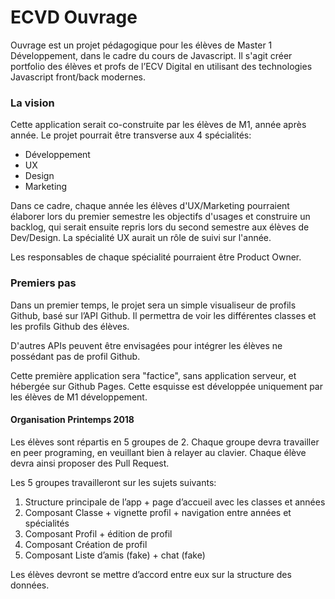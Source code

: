 # ECVD Ouvrage

Ouvrage est un projet pédagogique pour les élèves de Master 1 Développement, dans le cadre du cours de Javascript.
Il s'agit créer portfolio des élèves et profs de l’ECV Digital en utilisant des technologies Javascript front/back modernes.


### La vision

Cette application serait co-construite par les élèves de M1, année après année.
Le projet pourrait être transverse aux 4 spécialités:
* Développement
* UX
* Design
* Marketing

Dans ce cadre, chaque année les élèves d'UX/Marketing pourraient élaborer lors du premier semestre les objectifs d'usages et construire un backlog, qui serait ensuite repris lors du second semestre aux élèves de Dev/Design.
La spécialité UX aurait un rôle de suivi sur l'année.

Les responsables de chaque spécialité pourraient être Product Owner.


### Premiers pas

Dans un premier temps, le projet sera un simple visualiseur de profils Github, basé sur l’API Github.
Il permettra de voir les différentes classes et les profils Github des élèves.

D'autres APIs peuvent être envisagées pour intégrer les élèves ne possédant pas de profil Github.

Cette première application sera "factice", sans application serveur, et hébergée sur Github Pages. Cette esquisse est développée uniquement par les élèves de M1 développement.


#### Organisation Printemps 2018

Les élèves sont répartis en 5 groupes de 2.
Chaque groupe devra travailler en peer programing, en veuillant bien à relayer au clavier. Chaque élève devra ainsi proposer des Pull Request.

Les 5 groupes travailleront sur les sujets suivants:

1. Structure principale de l’app + page d’accueil avec les classes et années
2. Composant Classe + vignette profil + navigation entre années et spécialités
3. Composant Profil + édition de profil
4. Composant Création de profil
5. Composant Liste d’amis (fake) + chat (fake)

Les élèves devront se mettre d’accord entre eux sur la structure des données.

